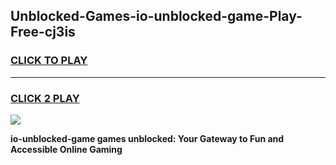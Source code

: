 
## Unblocked-Games-io-unblocked-game-Play-Free-cj3is
<h3>
<a href="https://premium76.site?title=io-unblocked-game&ref=17A">CLICK TO PLAY</a></h3>
<hr>

<h3>
<a href="https://premium76.site?title=io-unblocked-game&ref=17A">CLICK 2 PLAY</a>
  
</h3>

<a href="https://premium76.site?title=io-unblocked-game&ref=17A"><img src="https://clearcache.store/games.png"></a>


**io-unblocked-game games unblocked: Your Gateway to Fun and Accessible Online Gaming**
